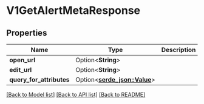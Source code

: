 # V1GetAlertMetaResponse

## Properties

Name | Type | Description | Notes
------------ | ------------- | ------------- | -------------
**open_url** | Option<**String**> |  | [optional]
**edit_url** | Option<**String**> |  | [optional]
**query_for_attributes** | Option<[**serde_json::Value**](.md)> |  | [optional]

[[Back to Model list]](../README.md#documentation-for-models) [[Back to API list]](../README.md#documentation-for-api-endpoints) [[Back to README]](../README.md)


